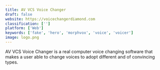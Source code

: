```yaml
---
title: AV VCS Voice Changer
draft: false 
website: https://voicechangerdiamond.com
classification: ['']
platform: ['Web']
keywords: ['fake', 'hero', 'morphvox', 'voice', 'voicer']
image: logo.png
---
```

AV VCS Voice Changer is a real computer voice changing software that makes a user able to change voices to adopt different and of convincing types.